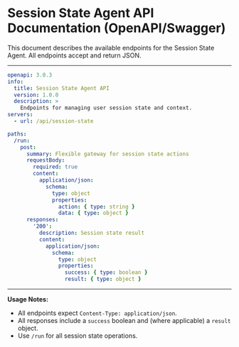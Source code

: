 # Session State Agent API Documentation (OpenAPI/Swagger)

This document describes the available endpoints for the Session State Agent. All endpoints accept and return JSON.

---

```yaml
openapi: 3.0.3
info:
  title: Session State Agent API
  version: 1.0.0
  description: >
    Endpoints for managing user session state and context.
servers:
  - url: /api/session-state

paths:
  /run:
    post:
      summary: Flexible gateway for session state actions
      requestBody:
        required: true
        content:
          application/json:
            schema:
              type: object
              properties:
                action: { type: string }
                data: { type: object }
      responses:
        '200':
          description: Session state result
          content:
            application/json:
              schema:
                type: object
                properties:
                  success: { type: boolean }
                  result: { type: object }
```

---

**Usage Notes:**
- All endpoints expect `Content-Type: application/json`.
- All responses include a `success` boolean and (where applicable) a `result` object.
- Use `/run` for all session state operations.
